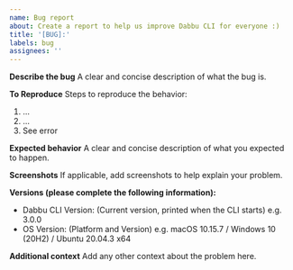```yaml
---
name: Bug report
about: Create a report to help us improve Dabbu CLI for everyone :)
title: '[BUG]:'
labels: bug
assignees: ''
---
```


**Describe the bug**
A clear and concise description of what the bug is.

**To Reproduce**
Steps to reproduce the behavior:

1. ...
2. ...
3. See error

**Expected behavior**
A clear and concise description of what you expected to happen.

**Screenshots**
If applicable, add screenshots to help explain your problem.

**Versions (please complete the following information):**

- Dabbu CLI Version: (Current version, printed when the CLI starts) e.g. 3.0.0
- OS Version: (Platform and Version) e.g. macOS 10.15.7 / Windows 10 (20H2) / Ubuntu 20.04.3 x64

**Additional context**
Add any other context about the problem here.
